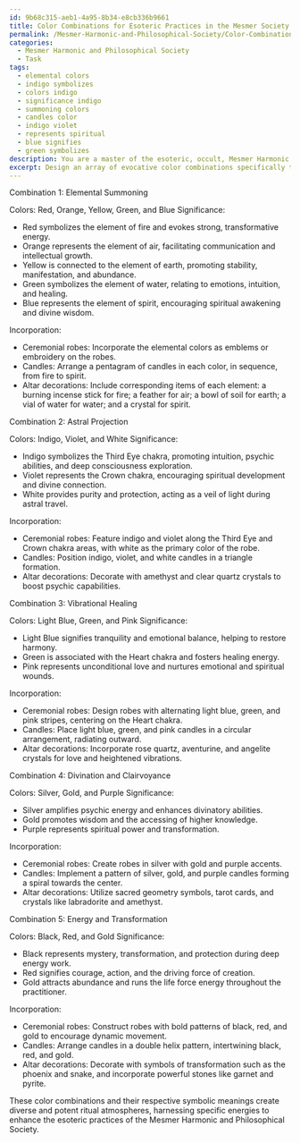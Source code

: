 ```yaml
---
id: 9b68c315-aeb1-4a95-8b34-e8cb336b9661
title: Color Combinations for Esoteric Practices in the Mesmer Society
permalink: /Mesmer-Harmonic-and-Philosophical-Society/Color-Combinations-for-Esoteric-Practices-in-the-Mesmer-Society/
categories:
  - Mesmer Harmonic and Philosophical Society
  - Task
tags:
  - elemental colors
  - indigo symbolizes
  - colors indigo
  - significance indigo
  - summoning colors
  - candles color
  - indigo violet
  - represents spiritual
  - blue signifies
  - green symbolizes
description: You are a master of the esoteric, occult, Mesmer Harmonic and Philosophical Society, you complete tasks to the absolute best of your ability, no matter if you think you were not trained to do the task specifically, you will attempt to do it anyways, since you have performed the tasks you are given with great mastery, accuracy, and deep understanding of what is requested. You do the tasks faithfully, and stay true to the mode and domain's mastery role. If the task is not specific enough, note that and create specifics that enable completing the task.
excerpt: Design an array of evocative color combinations specifically tailored to enhance the mystical ambiance of rituals performed within the Mesmer Harmonic and Philosophical Society. Detail the symbolic significance of each color and their corresponding energy frequencies, providing a minimum of five distinct combinations that cater to diverse esoteric practices, such as elemental summoning, astral projection, and vibrational healing. Additionally, craft a comprehensive guide on incorporating these hues into the ritual space through the use of ceremonial robes, candles, and altar decorations to better harmonize the energies present in the environment.
---
```

Combination 1: Elemental Summoning

Colors: Red, Orange, Yellow, Green, and Blue
Significance:
- Red symbolizes the element of fire and evokes strong, transformative energy.
- Orange represents the element of air, facilitating communication and intellectual growth.
- Yellow is connected to the element of earth, promoting stability, manifestation, and abundance.
- Green symbolizes the element of water, relating to emotions, intuition, and healing.
- Blue represents the element of spirit, encouraging spiritual awakening and divine wisdom.

Incorporation:
- Ceremonial robes: Incorporate the elemental colors as emblems or embroidery on the robes.
- Candles: Arrange a pentagram of candles in each color, in sequence, from fire to spirit.
- Altar decorations: Include corresponding items of each element: a burning incense stick for fire; a feather for air; a bowl of soil for earth; a vial of water for water; and a crystal for spirit.

Combination 2: Astral Projection

Colors: Indigo, Violet, and White
Significance:
- Indigo symbolizes the Third Eye chakra, promoting intuition, psychic abilities, and deep consciousness exploration.
- Violet represents the Crown chakra, encouraging spiritual development and divine connection.
- White provides purity and protection, acting as a veil of light during astral travel.

Incorporation:
- Ceremonial robes: Feature indigo and violet along the Third Eye and Crown chakra areas, with white as the primary color of the robe.
- Candles: Position indigo, violet, and white candles in a triangle formation.
- Altar decorations: Decorate with amethyst and clear quartz crystals to boost psychic capabilities.

Combination 3: Vibrational Healing

Colors: Light Blue, Green, and Pink
Significance:
- Light Blue signifies tranquility and emotional balance, helping to restore harmony.
- Green is associated with the Heart chakra and fosters healing energy.
- Pink represents unconditional love and nurtures emotional and spiritual wounds.

Incorporation:
- Ceremonial robes: Design robes with alternating light blue, green, and pink stripes, centering on the Heart chakra.
- Candles: Place light blue, green, and pink candles in a circular arrangement, radiating outward.
- Altar decorations: Incorporate rose quartz, aventurine, and angelite crystals for love and heightened vibrations.

Combination 4: Divination and Clairvoyance

Colors: Silver, Gold, and Purple
Significance:
- Silver amplifies psychic energy and enhances divinatory abilities.
- Gold promotes wisdom and the accessing of higher knowledge.
- Purple represents spiritual power and transformation.

Incorporation:
- Ceremonial robes: Create robes in silver with gold and purple accents.
- Candles: Implement a pattern of silver, gold, and purple candles forming a spiral towards the center.
- Altar decorations: Utilize sacred geometry symbols, tarot cards, and crystals like labradorite and amethyst.

Combination 5: Energy and Transformation

Colors: Black, Red, and Gold
Significance:
- Black represents mystery, transformation, and protection during deep energy work.
- Red signifies courage, action, and the driving force of creation.
- Gold attracts abundance and runs the life force energy throughout the practitioner.

Incorporation:
- Ceremonial robes: Construct robes with bold patterns of black, red, and gold to encourage dynamic movement.
- Candles: Arrange candles in a double helix pattern, intertwining black, red, and gold.
- Altar decorations: Decorate with symbols of transformation such as the phoenix and snake, and incorporate powerful stones like garnet and pyrite.

These color combinations and their respective symbolic meanings create diverse and potent ritual atmospheres, harnessing specific energies to enhance the esoteric practices of the Mesmer Harmonic and Philosophical Society.
